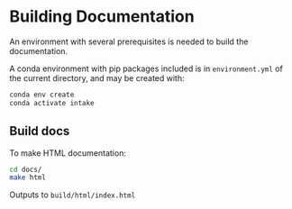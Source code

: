 # Building Documentation

An environment with several prerequisites is needed to build the
documentation.

A conda environment with pip packages included is in `environment.yml` of the current directory, and may be created with:

```bash
conda env create
conda activate intake
```

## Build docs

To make HTML documentation:

```bash
cd docs/
make html
```

Outputs to `build/html/index.html`
